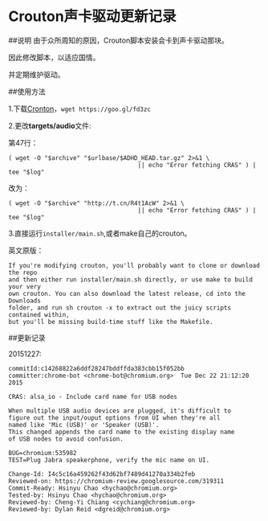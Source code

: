 Crouton声卡驱动更新记录
==

##说明
由于众所周知的原因，Crouton脚本安装会卡到声卡驱动那块。

因此修改脚本，以适应国情。

并定期维护驱动。

##使用方法

1.下载[Cronton](https://github.com/dnschneid/crouton)，```wget https://goo.gl/fd3zc```

2.更改**targets/audio**文件:

第47行：

```
( wget -O "$archive" "$urlbase/$ADHD_HEAD.tar.gz" 2>&1 \
                                    || echo "Error fetching CRAS" ) | tee "$log"
```

改为：

```
( wget -O "$archive" "http://t.cn/R4t1AcW" 2>&1 \
                                    || echo "Error fetching CRAS" ) | tee "$log"

```

3.直接运行```installer/main.sh```,或者make自己的crouton。

英文原版：

```
If you're modifying crouton, you'll probably want to clone or download the repo 
and then either run installer/main.sh directly, or use make to build your very 
own crouton. You can also download the latest release, cd into the Downloads 
folder, and run sh crouton -x to extract out the juicy scripts contained within, 
but you'll be missing build-time stuff like the Makefile.
```

##更新记录

20151227:

```
commitId:c14268822a6ddf28247bddffda383cbb15f052bb
committer:chrome-bot <chrome-bot@chromium.org>	Tue Dec 22 21:12:20 2015
```
```
CRAS: alsa_io - Include card name for USB nodes

When multiple USB audio devices are plugged, it's difficult to
figure out the input/ouput options from UI when they're all
named like 'Mic (USB)' or 'Speaker (USB)'.
This changed appends the card name to the existing display name
of USB nodes to avoid confusion.

BUG=chromium:535982
TEST=Plug Jabra speakerphone, verify the mic name on UI.

Change-Id: I4c5c16a459262f43d62bf7489d41270a334b2feb
Reviewed-on: https://chromium-review.googlesource.com/319311
Commit-Ready: Hsinyu Chao <hychao@chromium.org>
Tested-by: Hsinyu Chao <hychao@chromium.org>
Reviewed-by: Cheng-Yi Chiang <cychiang@chromium.org>
Reviewed-by: Dylan Reid <dgreid@chromium.org>
```